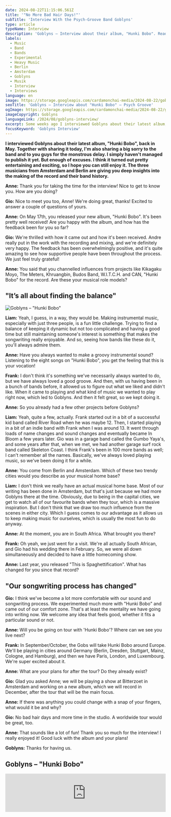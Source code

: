 ```yaml
---
date: 2024-08-22T11:15:06.561Z
title: '"No More Bad Hair Days!"'
subTitle: 'Interview With the Psych-Groove Band Goblyns'
type: article
typeName: Interview
description: 'Goblyns – Interview about their album, "Hunki Bobo". Read it now and find out some fascinating details about the band and the songwriting of the three musicians from Amsterdam and Berlin.'
labels:
  - Music
  - Band
  - Bands
  - Experimental
  - Heavy Music
  - Berlin
  - Amsterdam
  - Goblyns
  - Musik
  - Interview
  - Interviews
language: en
image: https://storage.googleapis.com/cardamonchai-media/2024-08-22/goblyns-interview-soundsvegan-com-jpg-imagine-d8d8d8_989898_1024_768/640.webp
seoTitle: 'Goblyns – Interview about "Hunki Bobo" – Psych Groove'
ogImage: https://storage.googleapis.com/cardamonchai-media/2024-08-22/goblyns-interview-soundsvegan-com-og-jpg-imagine-d8d8d8_8b8481_1200_628/640.webp
imageCopyright: Goblyns
languageLink: /2024/08/goblyns-interview/
excerpt: Some weeks ago I interviewed Goblyns about their latest album, "Hunki Bobo". I think it turned out pretty entertaining and exciting, so I'm sharing it with you today. The three musicians from Amsterdam and Berlin are giving you deep insights into the making of the record and their band history. Please enjoy!
focusKeyword: 'Goblyns Interview'
---
```


**I interviewed Goblyns about their latest album, "Hunki Bobo", back in May. Together with sharing it today, I'm also sharing a big sorry to the band and to you guys for the monstrous delay. I simply haven't managed to publish it yet. But enough of excuses. I think it turned out pretty entertaining and exciting, so I hope you can still enjoy it. The three musicians from Amsterdam and Berlin are giving you deep insights into the making of the record and their band history.**

**Anne:** Thank you for taking the time for the interview! Nice to get to know you. How are you doing?

**Gio:** Nice to meet you too, Anne! We're doing great, thanks! Excited to answer a couple of questions of yours.

**Anne:** On May 17th, you released your new album, "Hunki Bobo". It's been pretty well received! Are you happy with the album, and how has the feedback been for you so far?

**Gio:** We're thrilled with how it came out and how it's been received. Andre really put in the work with the recording and mixing, and we're definitely very happy. The feedback has been overwhelmingly positive, and it's quite amazing to see how supportive people have been throughout the process. We just feel truly grateful!

**Anne:** You said that you channelled influences from projects like Kikagaku Moyo, The Meters, Khruangbin, Budos Band, W.I.T.C.H. and CAN, "Hunki Bobo" for the record. Are these your musical role models?

## "It’s all about finding the balance"

![Goblyns – "Hunki Bobo"](https://storage.googleapis.com/cardamonchai-media/2024-08-22/hunki-bobo-goblyns-interview-soundsvegan-com-jpg-imagine-081808_66412d_1200_1200/640.webp 'Goblyns – "Hunki Bobo"')

**Liam:** Yeah, I guess, in a way, they would be. Making instrumental music, especially with just three people, is a fun little challenge. Trying to find a balance of keeping it dynamic but not too complicated and having a good time but still maintaining someone's interest is something that makes the songwriting really enjoyable. And so, seeing how bands like these do it, you'll always admire them.

**Anne:** Have you always wanted to make a groovy instrumental sound? Listening to the eight songs on "Hunki Bobo", you get the feeling that this is your vocation!

**Frank:** I don't think it's something we've necessarily always wanted to do, but we have always loved a good groove. And then, with us having been in a bunch of bands before, it allowed us to figure out what we liked and didn't like. When it came to playing and what kind of music we wanted to play right now, which led to Goblyns. And then it felt great, so we kept doing it.

**Anne:** So you already had a few other projects before Goblyns?

**Liam:** Yeah, quite a few, actually. Frank started out in a bit of a successful kid band called River Road when he was maybe 12. Then, I started playing in a bit of an indie band with Frank when I was around 13. It went through loads of name changes and sound changes and eventually became In Bloom a few years later. Gio was in a garage band called the Gumbo Yaya's, and some years after that, when we met, we had another garage surf rock band called Skeleton Coast. I think Frank's been in 100 more bands as well; I can't remember all the names. Basically, we've always loved playing music, so we've been doing it for a while.

**Anne:** You come from Berlin and Amsterdam. Which of these two trendy cities would you describe as your musical home base?

**Liam:** I don't think we really have an actual musical home base. Most of our writing has been done in Amsterdam, but that's just because we had more Goblyns there at the time. Obviously, due to being in the capital cities, we get to watch all of our favourite bands when they tour, which is a massive inspiration. But I don't think that we draw too much influence from the scenes in either city. Which I guess comes to our advantage as it allows us to keep making music for ourselves, which is usually the most fun to do anyway.

**Anne:** At the moment, you are in South Africa. What brought you there?

**Frank:** Oh yeah, we just went for a visit. We're all actually South African, and Gio had his wedding there in February. So, we were all down simultaneously and decided to have a little homecoming show.

**Anne:** Last year, you released "This is Spaghettification". What has changed for you since that record?

## "Our songwriting process has changed"

**Gio:** I think we've become a lot more comfortable with our sound and songwriting process. We experimented much more with "Hunki Bobo" and came out of our comfort zone. That's at least the mentality we have going into writing now. We welcome any idea that feels good, whether it fits a particular sound or not.

**Anne:** Will you be going on tour with 'Hunki Bobo'? Where can we see you live next?

**Frank:** In September/October, the Gobs will take Hunki Bobo around Europe. We'll be playing in cities around Germany (Berlin, Dresden, Stuttgart, Mainz, Cologne, and Hamburg), and then we have Paris, London, and Luxembourg. We're super excited about it.

**Anne:** What are your plans for after the tour? Do they already exist?

**Gio:** Glad you asked Anne; we will be playing a show at Bitterzoet in Amsterdam and working on a new album, which we will record in December, after the tour that will be the main focus.

**Anne:** If there was anything you could change with a snap of your fingers, what would it be and why?

**Gio:** No bad hair days and more time in the studio. A worldwide tour would be great, too.

**Anne:** That sounds like a lot of fun! Thank you so much for the interview! I really enjoyed it! Good luck with the album and your plans!

**Goblyns:** Thanks for having us.

## Goblyns – "Hunki Bobo"

<iframe
  style="border: 0; width: 100%; height: 120px;"
  src="https://bandcamp.com/EmbeddedPlayer/album=1715632451/size=large/bgcol=ffffff/linkcol=0687f5/tracklist=false/artwork=small/transparent=true/"
  seamless
>
  <a href="https://goblyns.bandcamp.com/album/hunki-bobo">
    Hunki Bobo by GOBLYNS
  </a>
</iframe>
